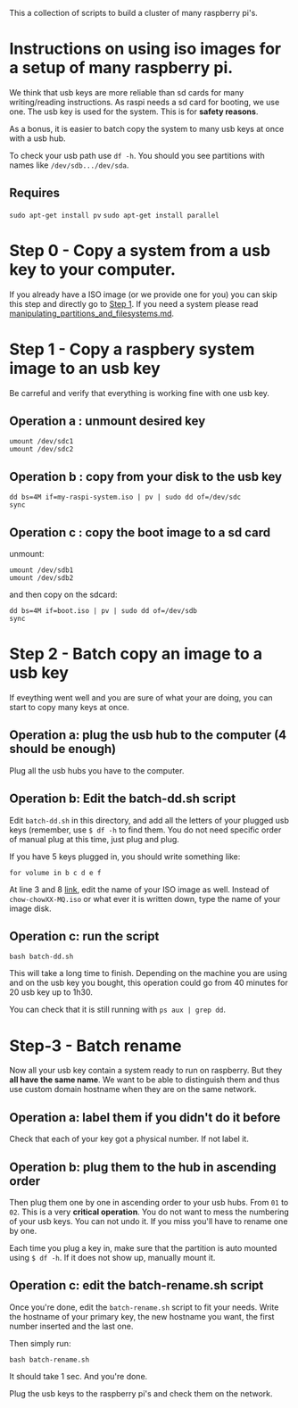 This a collection of scripts to build a cluster of many raspberry pi's.


# Instructions on using iso images for a setup of many raspberry pi.

We think that usb keys are more reliable than sd cards for many writing/reading instructions.
As raspi needs a sd card for booting, we use one. The usb key is used for the system. This is for **safety reasons**.

As a bonus, it is easier to batch copy the system to many usb keys at once with a usb hub.

To check your usb path use `df -h`. You should you see partitions with names like `/dev/sdb.../dev/sda`.

## Requires

`sudo apt-get install pv`
`sudo apt-get install parallel`

# <a name="step-0"></a>Step 0 - Copy a system from a usb key to your computer.

If you already have a ISO image (or we provide one for you) you can skip this step and directly go to [Step 1](#step-1). 
If you need a system please read [manipulating_partitions_and_filesystems.md](https://github.com/soixantecircuits/raspi-cluster/blob/master/manipulating_partitions_and_filesystems.md).

# <a name="step-1"></a>Step 1 - Copy a raspbery system image to an usb key

Be carreful and verify that everything is working fine with one usb key.

## Operation a : unmount desired key

```
umount /dev/sdc1
umount /dev/sdc2
```

## Operation b : copy from your disk to the usb key
```
dd bs=4M if=my-raspi-system.iso | pv | sudo dd of=/dev/sdc
sync
```

## Operation c : copy the boot image to a sd card

unmount:
```
umount /dev/sdb1
umount /dev/sdb2
```

and then copy on the sdcard: 
```
dd bs=4M if=boot.iso | pv | sudo dd of=/dev/sdb
sync
```

# <a name="step-2"></a>Step 2 - Batch copy an image to a usb key

If eveything went well and you are sure of what your are doing, you can start to copy many keys at once.

## Operation a: plug the usb hub to the computer (4 should be enough)

Plug all the usb hubs you have to the computer.

## Operation b: Edit the batch-dd.sh script

Edit `batch-dd.sh` in this directory, and add all the letters of your plugged usb keys (remember, use `$ df -h` to find them.
You do not need specific order of manual plug at this time, just plug and plug.

If you have 5 keys plugged in, you should write something like:

```
for volume in b c d e f
```

At line 3 and 8 [link](https://github.com/soixantecircuits/raspi-cluster/blob/master/batch-dd.sh#L8), edit the name of your ISO image as well. Instead of `chow-chowXX-MQ.iso` or what ever it is written down, type the name of your image disk.

## Operation c: run the script

```
bash batch-dd.sh
```

This will take a long time to finish. Depending on the machine you are using and on the usb key you bought, this operation could go from 40 minutes for 20 usb key up to 1h30.

You can check that it is still running with `ps aux | grep dd`.

# <a name="step-3"></a>Step-3 - Batch rename 
Now all your usb key contain a system ready to run on raspberry. But they **all have the same name**.
We want to be able to distinguish them and thus use custom domain hostname when they are on the same network.

## Operation a: label them if you didn't do it before
Check that each of your key got a physical number. If not label it.

## Operation b: plug them to the hub in ascending order
Then plug them one by one in ascending order to your usb hubs. From `01` to `02`.
This is a very **critical operation**. You do not want to mess the numbering of your usb keys. You can not undo it. If you miss you'll have to rename one by one.

Each time you plug a key in, make sure that the partition is auto mounted using `$ df -h`. 
If it does not show up, manually mount it.

## Operation c: edit the batch-rename.sh script
Once you're done, edit the `batch-rename.sh` script to fit your needs.
Write the hostname of your primary key, the new hostname you want, the first number inserted and the last one.

Then simply run:
```
bash batch-rename.sh
```
It should take 1 sec. And you're done.

Plug the usb keys to the raspberry pi's and check them on the network.
